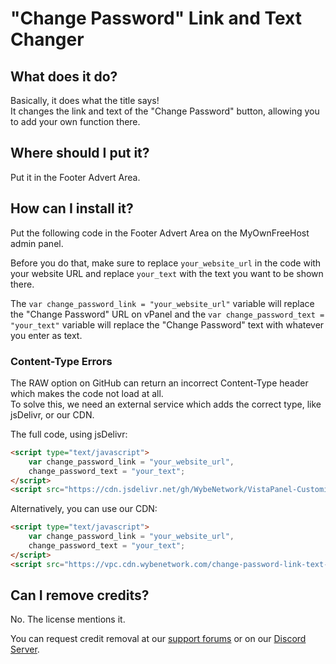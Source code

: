 # "Change Password" Link and Text Changer

## What does it do?  
Basically, it does what the title says!  
It changes the link and text of the "Change Password" button, allowing you to add your own function there.

## Where should I put it?  
Put it in the Footer Advert Area. 

## How can I install it?  

Put the following code in the Footer Advert Area on the MyOwnFreeHost admin panel.  

Before you do that, make sure to replace `your_website_url` in the code with your website URL and replace `your_text` with the text you want to be shown there.  

The `var change_password_link = "your_website_url"` variable will replace the "Change Password" URL on vPanel and the `var change_password_text = "your_text"` variable will replace the "Change Password" text with whatever you enter as text.

### Content-Type Errors
The RAW option on GitHub can return an incorrect Content-Type header which makes the code not load at all.  
To solve this, we need an external service which adds the correct type, like jsDelivr, or our CDN.

The full code, using jsDelivr:

```html
<script type="text/javascript">  
    var change_password_link = "your_website_url",
    change_password_text = "your_text";
</script>  
<script src="https://cdn.jsdelivr.net/gh/WybeNetwork/VistaPanel-Customizations@2.0.2/change-password-link-text-changer/change-password-link-text-changer.js" type="text/javascript"></script>  
```
Alternatively, you can use our CDN:
```html
<script type="text/javascript">  
    var change_password_link = "your_website_url",
    change_password_text = "your_text";
</script>  
<script src="https://vpc.cdn.wybenetwork.com/change-password-link-text-changer/change-password-link-text-changer.js" type="text/javascript"></script>
```

## Can I remove credits?
No. The license mentions it.  

You can request credit removal at our [support forums](https://wybenetwork.com) or on our [Discord Server](https://dsc.gg/ifastnet).